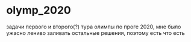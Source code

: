 # olymp_2020
задачи первого и второго(?) тура олимпы по проге 2020, мне было ужасно лениво заливать остальные решения, поэтому есть что есть
